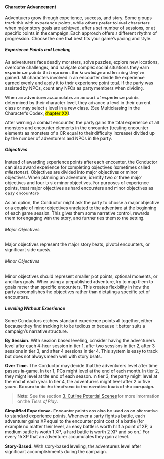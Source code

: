 #### Character Advancement

Adventurers grow through experience, success, and story.
Some groups track this with experience points, while others prefer to level characters when major story goals are achieved, after a set number of sessions, or at specific points in the campaign.
Each approach offers a different rhythm of progression.
Choose the one that best fits your game’s pacing and style.

##### Experience Points and Leveling

As adventurers face deadly monsters, solve puzzles, explore new locations, overcome challenges, and navigate complex social situations they earn experience points that represent the knowledge and learning they’ve gained.
All characters involved in an encounter divide the experience earned evenly and apply it to their experience point total.
If the party was assisted by NPCs, count any NPCs as party members when dividing.

When an adventurer accumulates an amount of experience points determined by their character level, they advance a level in their current class or may select a level in a new class.
(See Multiclassing in the Character’s Codex, <mark>chapter XX</mark>).

After winning a combat encounter, the party gains the total experience of all monsters and encounter elements in the encounter (treating encounter elements as monsters of a CR equal to their difficulty increase) divided up by the number of adventurers and NPCs in the party.

##### Objectives

Instead of awarding experience points after each encounter, the Conductor can also award experience for completing objectives (sometimes called _milestones_).
Objectives are divided into major objectives or minor objectives.
When planning an adventure, identify two or three major objectives and four to six minor objectives.
For purposes of experience points, treat major objectives as hard encounters and minor objectives as easy encounters

As an option, the Conductor might ask the party to choose a major objective or a couple of minor objectives unrelated to the adventure at the beginning of each game session.
This gives them some narrative control, rewards them for engaging with the story, and further ties them to the setting.

###### Major Objectives

Major objectives represent the major story beats, pivotal encounters, or significant side quests.

###### Minor Objectives

Minor objectives should represent smaller plot points, optional moments, or ancillary goals.
When using a prepublished adventure, try to map them to goals rather than specific encounters.
This creates flexibility in how the party accomplishes the objectives rather than dictating a specific set of encounters.

##### Leveling Without Experience

Some Conductors eschew standard experience points all together, either because they find tracking it to be tedious or because it better suits a campaign’s narrative structure.

**By Session.**
With session based leveling, consider having the adventurers level after each 4-hour session in tier 1, after two sessions in tier 2, after 3 sessions in tier 3, and after 4 sessions in tier 4.
This system is easy to track but does not always mesh well with story beats.

**Over Time.**
The Conductor may decide that the adventurers level after time passes in-game.
In tier 1, PCs might level at the end of each month.
In tier 2, they might level at the end of each season.
In tier 3, the party might level at the end of each year.
In tier 4, the adventurers might level after 2 or five years.
Be sure to tie the timeframe to the narrative beats of the campaign.

> **Note:**
> See the section [3. Outline Potential Scenes](#3_Outline_Scenes_3_outline_potential_scenes) for more information on the _Tiers of Play_.

**Simplified Experience.**
Encounter points can also be used as an alternative to standard experience points.
Whenever a party fights a battle, each adventurer gains XP equal to the encounter point cost of a battle (for example no matter their level, an easy battle is worth half a point of XP, a medium battle is worth 1 XP, a hard battle is worth 2 XP, and so on.)
For every 15 XP that an adventurer accumulates they gain a level.

**Story-Based.**
With story-based leveling, the adventurers level after significant accomplishments during the campaign.
